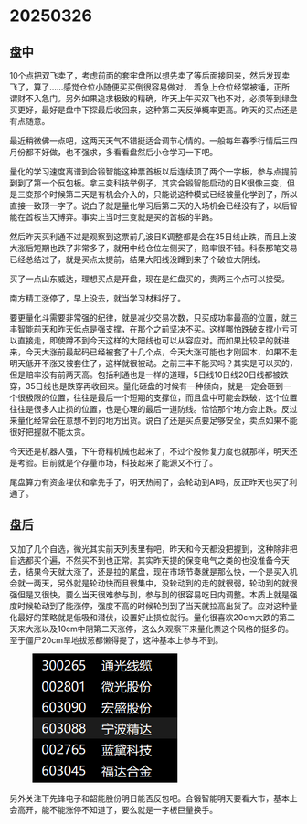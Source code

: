 # 20250326

## 盘中

10个点把双飞卖了，考虑前面的套牢盘所以想先卖了等后面接回来，然后发现卖飞了，算了……感觉仓位小随便买买倒很容易做对， 着急上仓位经常被锤，正所谓财不入急门。另外如果追求极致的精确，昨天上午买双飞也不对，必须等到绿盘买更好，最好是盘中下探最后收回来，这种第二天反弹概率更高。昨天的买点还是有点随意。

最近稍微佛一点吧，这两天天气不错挺适合调节心情的。一般每年春季行情后三四月份都不好做，也不强求，多看看盘然后小仓学习一下吧。

量化的学习速度离谱到合锻智能这种票首板以后连续顶了两个一字板，参与点提前到到了第一个反包板。拿三变科技举例子，其实合锻智能启动的日K很像三变，但是三变那个时候第二天是有机会介入的，只能说这种模式已经被量化学到了，所以直接一致顶一字了。说白了就是量化学习后第二天的入场机会已经没有了，以后智能在首板当天博弈。事实上当时三变就是买的首板的半路。

然后昨天买利通不过是观察到这票前几波日K调整都是会在35日线止跌，而且上波大涨后短期也跌了非常多了，就用中线仓位左侧买了，赔率很不错。科泰那笔交易已经总结过了，就是买点太提前，结果大阳线没蹲到来了个破位大阴线。

买了一点山东威达，理想买点是开盘，现在是红盘买的，贵两三个点可以接受。

南方精工涨停了，早上没去，就当学习材料好了。

要更量化斗需要非常强的纪律，就是减少交易次数，只买成功率最高的位置，就三丰智能前天和昨天低点是强支撑，在那个之前坚决不买。这样哪怕跌破支撑小亏可以直接走，即使蹲不到今天这样的大阳线也可以从容应对。而如果比较早的就进来，今天大涨前最起码已经被套了十几个点，今天大涨可能也才刚回本，如果不走明天低开不涨又被套住了，这样就很被动。之前三丰不能买吗？其实是可以买的，但是赔率没有前两天高。包括利通也是一样的道理，5日线10日线20日线都被跌穿，35日线也是跌穿再收回来。量化砸盘的时候有一种倾向，就是一定会砸到一个很极限的位置，往往是最后一个短期的支撑位，而且盘中可能会跌破，这个位置往往是很多人止损的位置，也是心理的最后一道防线。恰恰那个地方会止跌。反过来量化经常会在意想不到的地方出货。说白了还是买点要足够安全，卖点如果不能很好把握就不能太贪。

今天还是机器人强，下午奇精机械也起来了，不过个股修复力度也就那样，明天还是考验。目前就是个存量市场，科技起来了能源又不行了。

尾盘算力有资金埋伏和拿先手了，明天热闹了，会轮动到AI吗，反正昨天也买了利通了。

## 盘后

又加了几个自选，微光其实前天列表里有吧，昨天和今天都没把握到，这种除非把自选都买个遍，不然买不到也正常。其实昨天提的保变电气之类的也没准备今天去，结果今天就大涨了，还是拉的尾盘，现在市场节奏就是那么快，一个是买入机会就一两天，另外就是轮动快而且很集中，没轮动到的走的就很弱，轮动到的就很强但是又很快，要么当天很难参与到，参与到的很容易吃日内调整。本质上就是强度时候轮动到了能涨停，强度不高的时候轮到到了当天就拉高出货了。应对这种量化最好的策略就是低吸和潜伏，设置好止损位就行。量化很喜欢20cm大跌的第二天来大涨以及10cm中阴第二天涨停，这么久观察下来量化票这个风格的挺多的。至于僵尸20cm旱地拔葱都懒得提了，这种基本上参与不到。

<figure><img src=".gitbook/assets/屏幕截图 2025-03-26 230607.png" alt=""><figcaption></figcaption></figure>

另外关注下先锋电子和韶能股份明日能否反包吧。合锻智能明天要看大市，基本上会高开，能不能涨停不知道了，要么就是一字板巨量换手。
